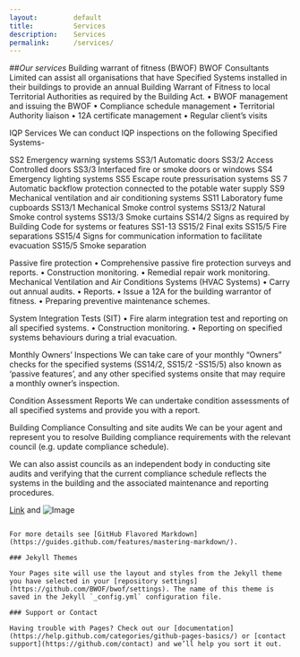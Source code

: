```yaml
---
layout:         default
title:          Services
description:    Services
permalink:      /services/
---
```


##*Our services*
Building warrant of fitness (BWOF)
BWOF Consultants Limited can assist all organisations that have Specified Systems installed in their buildings to provide an annual Building Warrant of Fitness to local Territorial Authorities as required by the Building Act.
•	BWOF management and issuing the BWOF
•	Compliance schedule management
•	Territorial Authority liaison
•	12A certificate management 
•	Regular client’s visits 

IQP Services
We can conduct IQP inspections on the following Specified Systems- 

SS2   	Emergency warning systems 
SS3/1	Automatic doors
SS3/2	Access Controlled doors
SS3/3	Interfaced fire or smoke doors or windows 
SS4	Emergency lighting systems
SS5	Escape route pressurisation systems
SS 7	Automatic backflow protection connected to the potable water supply
SS9	Mechanical ventilation and air conditioning systems
SS11	Laboratory fume cupboards
SS13/1	Mechanical Smoke control systems
SS13/2	Natural Smoke control systems
SS13/3	Smoke curtains
SS14/2	Signs as required by Building Code for systems or features SS1-13
SS15/2	Final exits
SS15/5	Fire separations
SS15/4	Signs for communication information to facilitate evacuation
SS15/5	Smoke separation

Passive fire protection 
•	Comprehensive passive fire protection surveys and reports.
•	Construction monitoring.
•	Remedial repair work monitoring.
 
Mechanical Ventilation and Air Conditions Systems (HVAC Systems)
•	Carry out annual audits.
•	Reports.
•	Issue a 12A for the building warrantor of fitness.
•	Preparing preventive maintenance schemes.
 
System Integration Tests (SIT)
•	Fire alarm integration test and reporting on all specified systems.
•	Construction monitoring.
•	Reporting on specified systems behaviours during a trial evacuation.

Monthly Owners’ Inspections
We can take care of your monthly “Owners” checks for the specified systems (SS14/2, SS15/2 -SS15/5) also known as ‘passive features’, and any other specified systems onsite that may require a monthly owner’s inspection.

Condition Assessment Reports 
We can undertake condition assessments of all specified systems and provide you with a report.

Building Compliance Consulting and site audits 
We can be your agent and represent you to resolve Building compliance requirements with the relevant council (e.g. update compliance schedule).

We can also assist councils as an independent body in conducting site audits and verifying that the current compliance schedule reflects the systems in the building and the associated maintenance and reporting procedures.



[Link](url) and ![Image](src)
```

For more details see [GitHub Flavored Markdown](https://guides.github.com/features/mastering-markdown/).

### Jekyll Themes

Your Pages site will use the layout and styles from the Jekyll theme you have selected in your [repository settings](https://github.com/BWOF/bwof/settings). The name of this theme is saved in the Jekyll `_config.yml` configuration file.

### Support or Contact

Having trouble with Pages? Check out our [documentation](https://help.github.com/categories/github-pages-basics/) or [contact support](https://github.com/contact) and we’ll help you sort it out.
